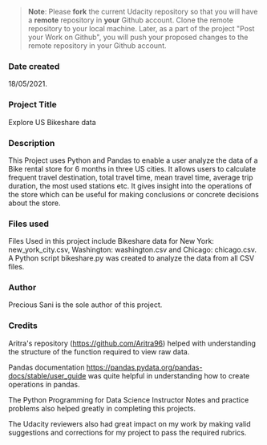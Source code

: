 >**Note**: Please **fork** the current Udacity repository so that you will have a **remote** repository in **your** Github account. Clone the remote repository to your local machine. Later, as a part of the project "Post your Work on Github", you will push your proposed changes to the remote repository in your Github account.

### Date created
18/05/2021.

### Project Title
Explore US Bikeshare data

### Description
This Project uses Python and Pandas to enable a user analyze the data of a Bike rental store for 6 months in three US cities. It allows users to calculate frequent travel destination, total travel time, mean travel time, average trip duration, the most used stations etc. It gives insight into the operations of the store which can be useful for making conclusions or concrete decisions about the store.

### Files used
Files Used in this project include Bikeshare data for New York: new_york_city.csv, Washington: washington.csv and Chicago: chicago.csv. A Python script bikeshare.py was created to analyze the data from all CSV files.
### Author
Precious Sani is the sole author of this project.
### Credits
Aritra's repository (https://github.com/Aritra96) helped with understanding the structure of the function required to view raw data.

Pandas documentation https://pandas.pydata.org/pandas-docs/stable/user_guide was quite helpful in understanding how to create operations in pandas.

The Python Programming for Data Science Instructor Notes and practice problems also helped greatly in completing this projects.

The Udacity reviewers also had great impact on my work by making valid suggestions and corrections for my project to pass the required rubrics.

